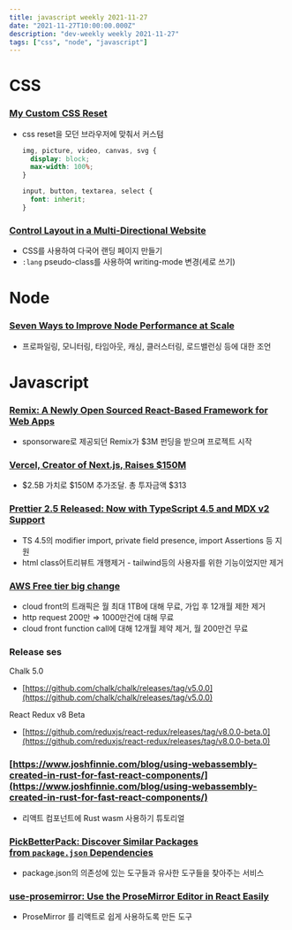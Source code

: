 ```yaml
---
title: javascript weekly 2021-11-27
date: "2021-11-27T10:00:00.000Z"
description: "dev-weekly weekly 2021-11-27"
tags: ["css", "node", "javascript"]
---
```


# CSS

### **[My Custom CSS Reset](https://www.joshwcomeau.com/css/custom-css-reset)**

- css reset을 모던 브라우저에 맞춰서 커스텀
    
    ```css
    img, picture, video, canvas, svg {
      display: block;
      max-width: 100%;
    }
    ```
    
    ```css
    input, button, textarea, select {
      font: inherit;
    }
    ```
    

### **[Control Layout in a Multi-Directional Website](https://css-tricks.com/control-layout-in-a-multi-directional-website)**

- CSS를 사용하여 다국어 랜딩 페이지 만들기
- `:lang` pseudo-class를 사용하여 writing-mode 변경(세로 쓰기)

# Node

### **[Seven Ways to Improve Node Performance at Scale](https://blog.appsignal.com/2021/11/24/7-ways-to-improve-nodejs-performance-at-scale.html)**

- 프로파일링, 모니터링, 타임아웃, 캐싱, 클러스터링, 로드밸런싱 등에 대한 조언

# Javascript

### **[Remix: A Newly Open Sourced React-Based Framework for Web Apps](https://javascriptweekly.com/link/116831/4e4af8cb63)**

- sponsorware로 제공되던 Remix가 $3M 펀딩을 받으며 프로젝트 시작

### **[Vercel, Creator of Next.js, Raises $150M](https://vercel.com/blog/vercel-funding-series-d-and-valuation)**

- $2.5B 가치로 $150M 추가조달. 총 투자금액 $313

### **[Prettier 2.5 Released: Now with TypeScript 4.5 and MDX v2 Support](https://prettier.io/blog/2021/11/25/2.5.0.html)**

- TS 4.5의 modifier import, private field presence, import Assertions 등 지원
- html class어트리뷰트 개행제거 - tailwind등의 사용자를 위한 기능이었지만 제거

### [AWS Free tier big change](https://aws.amazon.com/ko/blogs/aws/aws-free-tier-data-transfer-expansion-100-gb-from-regions-and-1-tb-from-amazon-cloudfront-per-month/)

- cloud front의 트래픽은 월 최대 1TB에 대해 무료, 가입 후 12개월 제한 제거
- http request 200만 ⇒ 1000만건에 대해 무료
- cloud front function call에 대해 12개월 제약 제거, 월 200만건 무료

### Release ses

Chalk 5.0

- [https://github.com/chalk/chalk/releases/tag/v5.0.0](https://github.com/chalk/chalk/releases/tag/v5.0.0)

React Redux v8 Beta

- [https://github.com/reduxjs/react-redux/releases/tag/v8.0.0-beta.0](https://github.com/reduxjs/react-redux/releases/tag/v8.0.0-beta.0)

### [https://www.joshfinnie.com/blog/using-webassembly-created-in-rust-for-fast-react-components/](https://www.joshfinnie.com/blog/using-webassembly-created-in-rust-for-fast-react-components/)

- 리액트 컴포넌트에 Rust wasm 사용하기 튜토리얼

### **[PickBetterPack: Discover Similar Packages from `package.json` Dependencies](https://pickbetterpack.com/)**

- package.json의 의존성에 있는 도구들과 유사한 도구들을 찾아주는 서비스

### **[use-prosemirror: Use the ProseMirror Editor in React Easily](https://github.com/dminkovsky/use-prosemirror)**

- ProseMirror 를 리액트로 쉽게 사용하도록 만든 도구